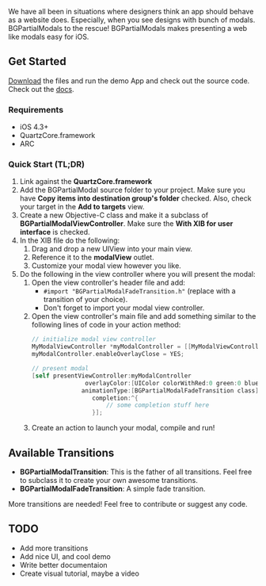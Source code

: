 We have all been in situations where designers think an app should behave as a website does. Especially, when you see designs with bunch of modals. BGPartialModals to the rescue! BGPartialModals makes presenting a web like modals easy for iOS.

## Get Started
[Download](https://github.com/lopeza511/BGPartialModals/zipball/master) the files and run the demo App and check out the source code. Check out the [docs](https://github.com/lopeza511/BGPartialModals/wiki).

### Requirements
- iOS 4.3+
- QuartzCore.framework
- ARC

### Quick Start (TL;DR)
1. Link against the **QuartzCore.framework**
1. Add the BGPartialModal source folder to your project. Make sure you have **Copy items into destination group's folder** checked. Also, check your target in the **Add to targets** view.
1. Create a new Objective-C class and make it a subclass of **BGPartialModalViewController**. Make sure the **With XIB for user interface** is checked.
1. In the XIB file do the following:
    1. Drag and drop a new UIView into your main view.
    1. Reference it to the **modalView** outlet.
    1. Customize your modal view however you like.
1. Do the following in the view controller where you will present the modal:
    1. Open the view controller's header file and add:
        - `#import "BGPartialModalFadeTransition.h"` (replace with a transition of your choice).
        - Don't forget to import your modal view controller.
    1. Open the view controller's main file and add something similar to the following lines of code in your action method:
        ``` objective-c
        // initialize modal view controller
        MyModalViewController *myModalController = [[MyModalViewController alloc] initWithNibName:@"MyModalViewController" bundle:nil];
        myModalController.enableOverlayClose = YES;
        
        // present modal
        [self presentViewController:myModalController
                       overlayColor:[UIColor colorWithRed:0 green:0 blue:0 alpha:0.75f] // overlay color with alpha
                      animationType:[BGPartialModalFadeTransition class] // animation type
                         completion:^{
                             // some completion stuff here
                         }];
        ```
    1. Create an action to launch your modal, compile and run!

## Available Transitions
- **BGPartialModalTransition**: This is the father of all transitions. Feel free to subclass it to create your own awesome transitions.
- **BGPartialModalFadeTransition**: A simple fade transition.

More transitions are needed! Feel free to contribute or suggest any code.

## TODO
- Add more transitions
- Add nice UI, and cool demo
- Write better documentaion
- Create visual tutorial, maybe a video